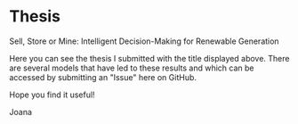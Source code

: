 # Thesis
Sell, Store or Mine: Intelligent Decision-Making for Renewable Generation

Here you can see the thesis I submitted with the title displayed above. 
There are several models that have led to these results and which can be accessed by submitting an "Issue" here on GitHub.

Hope you find it useful!

Joana
